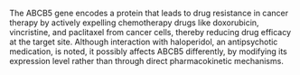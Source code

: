 The ABCB5 gene encodes a protein that leads to drug resistance in cancer therapy by actively expelling chemotherapy drugs like doxorubicin, vincristine, and paclitaxel from cancer cells, thereby reducing drug efficacy at the target site. Although interaction with haloperidol, an antipsychotic medication, is noted, it possibly affects ABCB5 differently, by modifying its expression level rather than through direct pharmacokinetic mechanisms.
